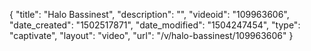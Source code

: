 {
    "title": "Halo Bassinest",
    "description": "",
    "videoid": "109963606",
    "date_created": "1502517871",
    "date_modified": "1504247454",
    "type": "captivate",
    "layout": "video",
    "url": "\/v\/halo-bassinest\/109963606"
}